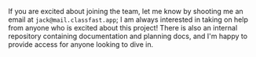 If you are excited about joining the team, let me know by shooting me an email
at `jack@mail.classfast.app`; I am always interested in taking on help from
anyone who is excited about this project! There is also an internal repository
containing documentation and planning docs, and I'm happy to provide access
for anyone looking to dive in.
